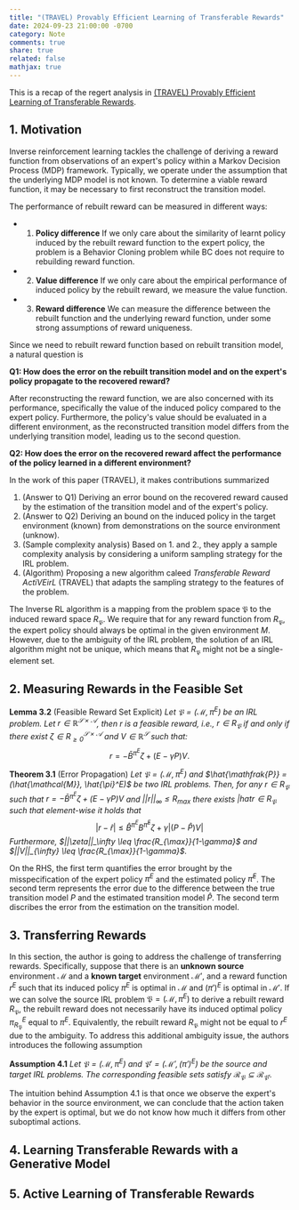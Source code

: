 ```yaml
---
title: "(TRAVEL) Provably Efficient Learning of Transferable Rewards"
date: 2024-09-23 21:00:00 -0700
category: Note
comments: true
share: true
related: false
mathjax: true
---
```


This is a recap of the regert analysis in [(TRAVEL) Provably Efficient Learning of Transferable Rewards](https://proceedings.mlr.press/v139/metelli21a.html).

## 1. Motivation
Inverse reinforcement learning tackles the challenge of deriving a reward function from observations of an expert's policy within a Markov Decision Process (MDP) framework. Typically, we operate under the assumption that the underlying MDP model is not known. To determine a viable reward function, it may be necessary to first reconstruct the transition model.

The performance of rebuilt reward can be measured in different ways:
- 1. **Policy difference** If we only care about the similarity of learnt policy induced by the rebuilt reward function to the expert policy, the problem is a Behavior Cloning problem while BC does not require to rebuilding reward function.
- 2. **Value difference** If we only care about the empirical performance of induced policy by the rebuilt reward, we measure the value function.
- 3. **Reward difference** We can measure the difference between the rebuilt function and the underlying reward function, under some strong assumptions of reward uniqueness.

Since we need to rebuilt reward function based on rebuilt transition model, a natural question is 

**Q1: How does the error on the rebuilt transition model and on the expert's policy propagate to the recovered reward?**

After reconstructing the reward function, we are also concerned with its performance, specifically the value of the induced policy compared to the expert policy. Furthermore, the policy's value should be evaluated in a different environment, as the reconstructed transition model differs from the underlying transition model, leading us to the second question.

**Q2: How does the error on the recovered reward affect the performance of the policy learned in a different environment?**

In the work of this paper (TRAVEL), it makes contributions summarized 

1. (Answer to Q1) Deriving an error bound on the recovered reward caused by the estimation of the transition model and of the expert's policy.
2. (Answer to Q2) Deriving an bound on the induced policy in the target environment (known) from demonstrations on the source environment (unknow).
3. (Sample complexity analysis) Based on 1. and 2., they apply a sample complexity analysis by considering a uniform sampling strategy for the IRL problem.
4. (Algorithm) Proposing a new algorithm caleed *Transferable Reward ActiVEirL* (TRAVEL) that adapts the sampling strategy to the features of the problem.

The Inverse RL algorithm is a mapping from the problem space $\mathfrak{P}$ to the induced reward space $R_{\mathfrak{P}}$. We require that for any reward function from $R_{\mathfrak{P}}$, the expert policy should always be optimal in the given environment $M$. However, due to the ambiguity of the IRL problem, the solution of an IRL algorithm might not be unique, which means that $R_{\mathfrak{P}}$ might not be a single-element set.

## 2. Measuring Rewards in the Feasible Set
**Lemma 3.2** (Feasible Reward Set Explicit) *Let $\mathfrak{P}=(\mathcal{M}, \pi^E)$ be an IRL problem. Let $r\in \mathbb{R}^{\mathcal{S} \times \mathcal{A}}$, then $r$ is a feasible reward, i.e., $r\in R_{\mathfrak{P}}$ if and only if there exist $\zeta \in R^{\mathcal{S} \times \mathcal{A}}_{\geq 0}$ and $V \in \mathbb{R}^{\mathcal{S}}$ such that:*
$$
    r = - \bar{B}^{\pi^E} \zeta + (E - \gamma P) V.
$$


**Theorem 3.1** (Error Propagation) *Let $\mathfrak{P} = (\mathcal{M}, \pi^E)$ and $\hat{\mathfrak{P}} = (\hat{\mathcal{M}}, \hat{\pi}^E)$ be two IRL problems. Then, for any $r \in R_{\mathfrak{P}}$ such that $r=-\bar{B} ^{\pi^E}\zeta + (E-\gamma P)V$ and $||r||_\infty \leq R_{\max}$ there exists $|hat{r}\in R_{\mathfrak{P}}$ such that element-wise it holds that*
$$
    |r - \hat{r}| \leq \hat{B}^{\pi^E} B^{\hat{\pi}^E} \zeta + \gamma |(P - \hat{P})V|
$$
*Furthermore, $||\zeta||_\infty \leq \frac{R_{\max}}{1-\gamma}$ and $||V||_{\infty} \leq \frac{R_{\max}}{1-\gamma}$.*

On the RHS, the first term quantifies the error brought by the misspecification of the expert policy $\pi^E$ and the estimated policy $\hat{\pi}^E$. The second term represents the error due to the difference between the true transition model $P$ and the estimated transition model $\hat{P}$. The second term discribes the error from the estimation on the transition model.

## 3. Transferring Rewards

In this section, the author is going to address the challenge of transferring rewards. Specifically, suppose that there is an **unknown source** environment $\mathcal{M}$ and a **known target** environment $\mathcal{M}'$, and a reward function $r^E$ such that its induced policy $\pi^E$ is optimal in $\mathcal{M}$ and $(\pi')^E$ is optimal in $\mathcal{M}'$. If we can solve the source IRL problem $\mathfrak{P}=(\mathcal{M}, \pi^E)$ to derive a rebuilt reward $R_{\mathfrak{P}}$, the rebuilt reward does not necessarily have its induced optimal policy $\pi^E_{R_{\mathfrak{P}}}$ equal to $\pi^E$. Equivalently, the rebuilt reward $R_{\mathfrak{P}}$ might not be equal to $r^E$ due to the ambiguity. To address this additional ambiguity issue, the authors introduces the following assumption

**Assumption 4.1** *Let $\mathfrak{P}=(\mathcal{M}, \pi^E)$ and $\mathfrak{P}'=(\mathcal{M}', (\pi')^E)$ be the source and target IRL problems. The corresponding feasible sets satisfy $\mathcal{R}_{\mathfrak{P}} \subseteq \mathcal{R}_{\mathfrak{P}'}$.*

The intuition behind Assumption 4.1 is that once we observe the expert's behavior in the source environment, we can conclude that the action taken by the expert is optimal, but we do not know how much it differs from other suboptimal actions.

## 4. Learning Transferable Rewards with a Generative Model

## 5. Active Learning of Transferable Rewards


